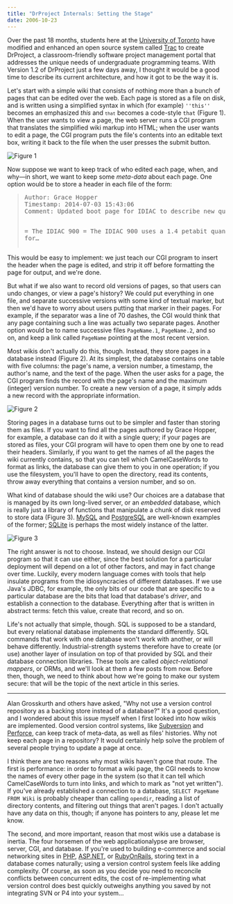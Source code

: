 ```yaml
---
title: "DrProject Internals: Setting the Stage"
date: 2006-10-23
---
```

Over the past 18 months, students here at the <a href="http://www.cs.toronto.edu">University of Toronto</a> have modified and enhanced an open source system called <a href="http://trac.edgewall.com">Trac</a> to create DrProject, a classroom-friendly software project management portal that addresses the unique needs of undergraduate programming teams.  With Version 1.2 of DrProject just a few days away, I thought it would be a good time to describe its current architecture, and how it got to be the way it is.

Let's start with a simple wiki that consists of nothing more than a bunch of pages that can be edited over the web.  Each page is stored as a file on disk, and is written using a simplified syntax in which (for example) <code>''this''</code> becomes an emphasized  <em>this</em> and <code>``that``</code> becomes a code-style <code>that</code> (Figure 1).  When the user wants to view a page, the web server runs a CGI program that translates the simplified wiki markup into HTML; when the user wants to edit a page, the CGI program puts the file's contents into an editable text box, writing it back to the file when the user presses the submit button.

<img alt="Figure 1" src="@root/files/2006/10/fig0101.png" class="centered">

Now suppose we want to keep track of who edited each page, when, and why—in short, we want to keep some <em>meta-data</em> about each page.  One option would be to store a header in each file of the form:
<blockquote>
<pre>Author: Grace Hopper
Timestamp: 2014-07-03 15:43:06
Comment: Updated boot page for IDIAC to describe new quantum array.

= The IDIAC 900 = The IDIAC 900 uses a 1.4 petabit quantum array for…</pre>
</blockquote>
This would be easy to implement: we just teach our CGI program to insert the header when the page is edited, and strip it off before formatting the page for output, and we're done.

But what if we also want to record old versions of pages, so that users can undo changes, or view a page's history?  We could put everything in one file, and separate successive versions with some kind of textual marker, but then we'd have to worry about users putting that marker in their pages.  For example, if the separator was a line of 70 dashes, the CGI would think that any page containing such a line was actually two separate pages.  Another option would be to name successive files <code>PageName.1</code>, <code>PageName.2</code>, and so on, and keep a link called <code>PageName</code> pointing at the most recent version.

Most wikis don't actually do this, though.  Instead, they store pages in a database instead (Figure 2).  At its simplest, the database contains one table with five columns: the page's name, a version number, a timestamp, the author's name, and the text of the page.  When the user asks for a page, the CGI program finds the record with the page's name and the maximum (integer) version number.  To create a new version of a page, it simply adds a new record with the appropriate information.

<img alt="Figure 2" src="@root/files/2006/10/fig0102.png" class="centered">

Storing pages in a database turns out to be simpler and faster than storing them as files.  If you want to find all the pages authored by Grace Hopper, for example, a database can do it with a single query; if your pages are stored as files, your CGI program will have to open them one by one to read their headers.  Similarly, if you want to get the names of all the pages the wiki currently contains, so that you can tell which CamelCaseWords to format as links, the database can give them to you in one operation; if you use the filesystem, you'll have to open the directory, read its contents, throw away everything that contains a version number, and so on.

What kind of database should the wiki use?  Our choices are a database that is managed by its own long-lived server, or an <em>embedded</em> database, which is really just a library of functions that manipulate a chunk of disk reserved to store data (Figure 3).  <a href="http://www.mysql.org">MySQL</a>  and <a href="http://www.postgresql.org">PostgreSQL</a> are well-known examples of the former; <a href="http://www.sqlite.org">SQLite</a> is perhaps the most widely instance of the latter.

<img alt="Figure 3" src="@root/files/2006/10/fig0103.png" class="centered">

The right answer is not to choose.  Instead, we should design our CGI program so that it can use either, since the best solution for a particular deployment will depend on a lot of other factors, and may in fact change over time.  Luckily, every modern language comes with tools that help insulate programs from the idiosyncracies of different databases.  If we use Java's JDBC, for example, the only bits of our code that are specific to a particular database are the bits that load that database's <em>driver</em>, and establish a connection to the database.  Everything after that is written in abstract terms: fetch this value, create that record, and so on.

Life's not actually that simple, though.  SQL is supposed to be a standard, but every relational database implements the standard differently.  SQL commands that work with one database won't work with another, or will behave differently.  Industrial-strength systems therefore have to create (or use) another layer of insulation on top of that provided by SQL and their database connection libraries. These tools are called <em>object-relational mappers</em>, or ORMs, and we'll look at them a few posts from now.  Before then, though, we need to think about how we're going to make our system secure: that will be the topic of the next article in this series.

<hr>

Alan Grosskurth and others have asked, "Why not use a version control repository as a backing store instead of a database?"  It's a good question, and I wondered about this issue myself when I first looked into how wikis are implemented.  Good version control systems, like <a href="http://subversion.tigris.org">Subversion</a> and <a href="http://www.perforce.com">Perforce</a>, can keep track of meta-data, as well as files' histories.  Why not keep each page in a repository?  It would certainly help solve the problem of several people trying to update a page at once.

I think there are two reasons why most wikis haven't gone that route.  The first is performance: in order to format a wiki page, the CGI needs to know the names of every other page in the system (so that it can tell which CamelCaseWords to turn into links, and which to mark as "not yet written").  If you've already established a connection to a database, <code>SELECT PageName FROM Wiki</code> is probably cheaper than calling <code>opendir</code>, reading a list of directory contents, and filtering out things that aren't pages.  I don't actually have any data on this, though; if anyone has pointers to any, please let me know.

The second, and more important, reason that most wikis use a database is inertia.  The four horsemen of the web applicationalypse are browser, server, CGI, and database.  If you're used to building e-commerce and social networking sites in <a href="http://www.php.net">PHP</a>, <a href="http://asp.net">ASP.NET</a>, or <a href="http://www.rubyonrails.org">RubyOnRails</a>, storing text in a database comes naturally; using a version control system feels like adding complexity.  Of course, as soon as you decide you need to reconcile conflicts between concurrent edits, the cost of re-implementing what version control does best quickly outweighs anything you saved by not integrating SVN or P4 into your system…
